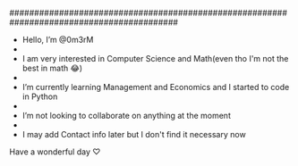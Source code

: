 ##########################################################################################
-  Hello, I’m @0m3rM
-  
-  I am very interested in Computer Science and Math(even tho I'm not the best in math 😂)
-  
-  I’m currently learning Management and Economics and I started to code in Python
-  
-  I’m not looking to collaborate on anything at the moment
-  
- I may add  Contact info later but I don't find it necessary now

Have a wonderful day ♡
